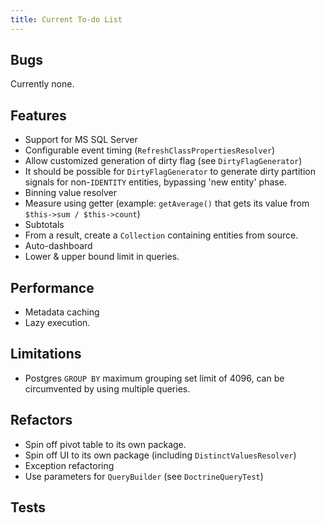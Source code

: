 ```yaml
---
title: Current To-do List
---
```


## Bugs

Currently none.

## Features

* Support for MS SQL Server
* Configurable event timing (`RefreshClassPropertiesResolver`)
* Allow customized generation of dirty flag (see `DirtyFlagGenerator`)
* It should be possible for `DirtyFlagGenerator` to generate dirty partition
  signals for non-`IDENTITY` entities, bypassing 'new entity' phase.
* Binning value resolver
* Measure using getter (example: `getAverage()` that gets its value from
  `$this->sum / $this->count`)
* Subtotals
* From a result, create a `Collection` containing entities from source.
* Auto-dashboard
* Lower & upper bound limit in queries.

## Performance

* Metadata caching
* Lazy execution.

## Limitations

* Postgres `GROUP BY` maximum grouping set limit of 4096, can be circumvented by
  using multiple queries.

## Refactors

* Spin off pivot table to its own package.
* Spin off UI to its own package (including `DistinctValuesResolver`)
* Exception refactoring
* Use parameters for `QueryBuilder` (see `DoctrineQueryTest`)

## Tests

